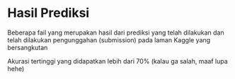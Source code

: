 # Hasil Prediksi
Beberapa fail yang merupakan hasil dari prediksi yang telah dilakukan dan telah dilakukan pengunggahan (submission) pada laman Kaggle yang bersangkutan 


Akurasi tertinggi yang didapatkan lebih dari 70% (kalau ga salah, maaf lupa hehe)
